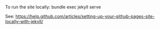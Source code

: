 To run the site locally:
bundle exec jekyll serve

See:
https://help.github.com/articles/setting-up-your-github-pages-site-locally-with-jekyll/
